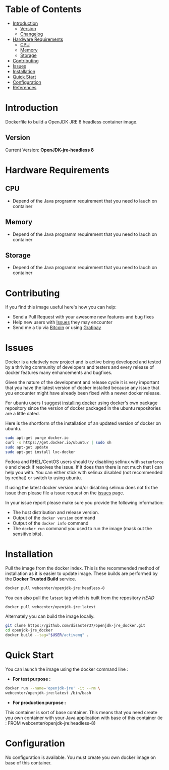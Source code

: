 # Table of Contents
- [Introduction](#introduction)
    - [Version](#version)
    - [Changelog](Changelog.md)
- [Hardware Requirements](#hardware-requirements)
    - [CPU](#cpu)
    - [Memory](#memory)
    - [Storage](#storage)
- [Contributing](#contributing)
- [Issues](#issues)
- [Installation](#installation)
- [Quick Start](#quick-start)
- [Configuration](#configuration)
- [References](#references)

# Introduction

Dockerfile to build a OpenJDK JRE 8 headless container image.

## Version

Current Version: **OpenJDK-jre-headless 8**

# Hardware Requirements

## CPU

- Depend of the Java programm requirement that you need to lauch on container

## Memory

- Depend of the Java programm requirement that you need to lauch on container


## Storage

- Depend of the Java programm requirement that you need to lauch on container


# Contributing

If you find this image useful here's how you can help:

- Send a Pull Request with your awesome new features and bug fixes
- Help new users with [Issues](https://github.com/disaster37/openjdk-jre_docker/issues) they may encounter
- Send me a tip via [Bitcoin](https://www.coinbase.com/disaster37) or using [Gratipay](https://gratipay.com/disaster37/)

# Issues

Docker is a relatively new project and is active being developed and tested by a thriving community of developers and testers and every release of docker features many enhancements and bugfixes.

Given the nature of the development and release cycle it is very important that you have the latest version of docker installed because any issue that you encounter might have already been fixed with a newer docker release.

For ubuntu users I suggest [installing docker](https://docs.docker.com/installation/ubuntulinux/) using docker's own package repository since the version of docker packaged in the ubuntu repositories are a little dated.

Here is the shortform of the installation of an updated version of docker on ubuntu.

```bash
sudo apt-get purge docker.io
curl -s https://get.docker.io/ubuntu/ | sudo sh
sudo apt-get update
sudo apt-get install lxc-docker
```

Fedora and RHEL/CentOS users should try disabling selinux with `setenforce 0` and check if resolves the issue. If it does than there is not much that I can help you with. You can either stick with selinux disabled (not recommended by redhat) or switch to using ubuntu.

If using the latest docker version and/or disabling selinux does not fix the issue then please file a issue request on the [issues](https://github.com/disaster/openjdk-jre_docker/issues) page.

In your issue report please make sure you provide the following information:

- The host distribution and release version.
- Output of the `docker version` command
- Output of the `docker info` command
- The `docker run` command you used to run the image (mask out the sensitive bits).

# Installation

Pull the image from the docker index. This is the recommended method of installation as it is easier to update image. These builds are performed by the **Docker Trusted Build** service.

```bash
docker pull webcenter/openjdk-jre:headless-8
```

You can also pull the `latest` tag which is built from the repository *HEAD*

```bash
docker pull webcenter/openjdk-jre:latest
```

Alternately you can build the image locally.

```bash
git clone https://github.com/disaster37/openjdk-jre_docker.git
cd openjdk-jre_docker
docker build --tag="$USER/activemq" .
```

# Quick Start

You can launch the image using the docker command line :

- **For test purpose :**

```bash
docker run --name='openjdk-jre' -it --rm \
webcenter/openjdk-jre:latest /bin/bash
```


- **For production purpose :**

This container is sort of base container. This means that you need create you own container with your Java application with base of this container (ie : FROM webcenter/openjdk-jre:headless-8)


# Configuration

No configuration is available. You must create you own docker image on base of this container.


